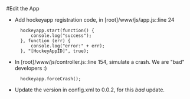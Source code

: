 #Edit the App 

- Add hockeyapp registration code, in [root]/www/js/app.js::line 24
	    
	    hockeyapp.start(function() {
	        console.log("success");
	    }, function (err) {
	        console.log("error:" + err);
	    }, "[HockeyAppID]", true);
	
- In [root]/www/js/controller.js::line 154, simulate a crash. We are "bad" developers :)

        hockeyapp.forceCrash();
	
- Update the version in config.xml to 0.0.2, for this *bad* update.